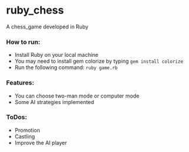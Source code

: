 # ruby_chess
A chess_game developed in Ruby

### How to run:
  * Install Ruby on your local machine
  * You may need to install gem colorize by typing `gem install colorize`
  * Run the following command: `ruby game.rb`

### Features:
  * You can choose two-man mode or computer mode
  * Some AI strategies implemented

### ToDos:
  * Promotion
  * Castling
  * Improve the AI player
